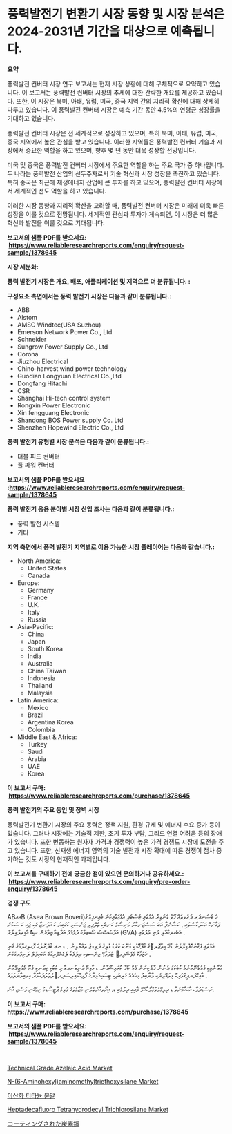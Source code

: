 <p><h1>풍력발전기 변환기 시장 동향 및 시장 분석은 2024-2031년 기간을 대상으로 예측됩니다.</h1></p><p><strong>요약</strong></p>
<p><p>풍력발전 컨버터 시장 연구 보고서는 현재 시장 상황에 대해 구체적으로 요약하고 있습니다. 이 보고서는 풍력발전 컨버터 시장의 추세에 대한 간략한 개요를 제공하고 있습니다. 또한, 이 시장은 북미, 아태, 유럽, 미국, 중국 지역 간의 지리적 확산에 대해 상세히 다루고 있습니다. 이 풍력발전 컨버터 시장은 예측 기간 동안 4.5%의 연평균 성장률을 기대하고 있습니다.</p><p>풍력발전 컨버터 시장은 전 세계적으로 성장하고 있으며, 특히 북미, 아태, 유럽, 미국, 중국 지역에서 높은 관심을 받고 있습니다. 이러한 지역들은 풍력발전 컨버터 기술과 시장에서 중요한 역할을 하고 있으며, 향후 몇 년 동안 더욱 성장할 전망입니다.</p><p>미국 및 중국은 풍력발전 컨버터 시장에서 주요한 역할을 하는 주요 국가 중 하나입니다. 두 나라는 풍력발전 산업의 선두주자로서 기술 혁신과 시장 성장을 촉진하고 있습니다. 특히 중국은 최근에 재생에너지 산업에 큰 투자를 하고 있으며, 풍력발전 컨버터 시장에서 세계적인 선도 역할을 하고 있습니다.</p><p>이러한 시장 동향과 지리적 확산을 고려할 때, 풍력발전 컨버터 시장은 미래에 더욱 빠른 성장을 이룰 것으로 전망됩니다. 세계적인 관심과 투자가 계속되면, 이 시장은 더 많은 혁신과 발전을 이룰 것으로 기대됩니다.</p></p>
<p><strong>보고서의 샘플 PDF를 받으세요: &nbsp;<a href="https://www.reliableresearchreports.com/enquiry/request-sample/1378645">https://www.reliableresearchreports.com/enquiry/request-sample/1378645</a></strong></p>
<p><strong>시장 세분화:</strong></p>
<p><strong> 풍력 발전기 시장은 개요, 배포, 애플리케이션 및 지역으로 더 분류됩니다. :</strong></p>
<p><strong>구성요소 측면에서는 풍력 발전기 시장은 다음과 같이 분류됩니다.:</strong></p>
<p><ul><li>ABB</li><li>Alstom</li><li>AMSC Windtec(USA Suzhou)</li><li>Emerson Network Power Co., Ltd</li><li>Schneider</li><li>Sungrow Power Supply Co., Ltd</li><li>Corona</li><li>Jiuzhou Electrical</li><li>Chino-harvest wind power technology</li><li>Guodian Longyuan Electrical Co.,Ltd</li><li>Dongfang Hitachi</li><li>CSR</li><li>Shanghai Hi-tech control system</li><li>Rongxin Power Electronic</li><li>Xin fengguang Electronic</li><li>Shandong BOS Power supply Co. Ltd</li><li>Shenzhen Hopewind Electric Co., Ltd</li></ul></p>
<p><strong> 풍력 발전기 유형별 시장 분석은 다음과 같이 분류됩니다.:</strong></p>
<p><ul><li>더블 피드 컨버터</li><li>풀 파워 컨버터</li></ul></p>
<p><strong>보고서의 샘플 PDF를 받으세요 :<a href="https://www.reliableresearchreports.com/enquiry/request-sample/1378645">https://www.reliableresearchreports.com/enquiry/request-sample/1378645</a></strong></p>
<p><strong> 풍력 발전기 응용 분야별 시장 산업 조사는 다음과 같이 분류됩니다.:</strong></p>
<p><ul><li>풍력 발전 시스템</li><li>기타</li></ul></p>
<p><strong>지역 측면에서 풍력 발전기 지역별로 이용 가능한 시장 플레이어는 다음과 같습니다.:</strong></p>
<p><ul>
    <li>
        North America:
        <ul>
            <li>United States</li>
            <li>Canada</li>
        </ul>
    </li>
    <li>
        Europe:
        <ul>
            <li>Germany</li>
            <li>France</li>
            <li>U.K.</li>
            <li>Italy</li>
            <li>Russia</li>
        </ul>
    </li>
    <li>
        Asia-Pacific:
        <ul>
            <li>China</li>
            <li>Japan</li>
            <li>South Korea</li>
            <li>India</li>
            <li>Australia</li>
            <li>China Taiwan</li>
            <li>Indonesia</li>
            <li>Thailand</li>
            <li>Malaysia</li>
        </ul>
    </li>
    <li>
        Latin America:
        <ul>
            <li>Mexico</li>
            <li>Brazil</li>
            <li>Argentina Korea</li>
            <li>Colombia</li>
        </ul>
    </li>
    <li>
        Middle East & Africa:
        <ul>
            <li>Turkey</li>
            <li>Saudi</li>
            <li>Arabia</li>
            <li>UAE</li>
            <li>Korea</li>
        </ul>
    </li>
    </ul></p>
<p><strong>이 보고서 구매: &nbsp;<a href="https://www.reliableresearchreports.com/purchase/1378645">https://www.reliableresearchreports.com/purchase/1378645</a></strong></p>
<p><strong>풍력 발전기의 주요 동인 및 장벽 시장</strong></p>
<p><p>풍력발전기 변환기 시장의 주요 동력은 정책 지원, 환경 규제 및 에너지 수요 증가 등이 있습니다. 그러나 시장에는 기술적 제한, 초기 투자 부담, 그리드 연결 어려움 등의 장애가 있습니다. 또한 변동하는 원자재 가격과 경쟁력이 높은 가격 경쟁도 시장에 도전을 주고 있습니다. 또한, 신재생 에너지 영역의 기술 발전과 시장 확대에 따른 경쟁이 점차 증가하는 것도 시장의 현재적인 과제입니다.</p></p>
<p><strong>이 보고서를 구매하기 전에 궁금한 점이 있으면 문의하거나 공유하세요.: &nbsp;<a href="https://www.reliableresearchreports.com/enquiry/pre-order-enquiry/1378645">https://www.reliableresearchreports.com/enquiry/pre-order-enquiry/1378645</a></strong></p>
<p><strong>경쟁 구도</strong></p>
<p><p>ABއއB (Asea Brown Boveri)ހަ ބަސަނދަރ ދަރުވތައް ފޯވް ވަނަވިރު އެމްތައި ޓަސްބަދި އުޅްޖަވާއިކަނަ ބުއިނފިލްގެ ޕަގާނަކޮ އަހަލަކާސްތައި . ކަޟާންފާ އަބަ ޞަސްޒަނކާރު މަނިސޯމް ކަނބެކި ތެލޭފިލި ޖަންސަމި ކަގަބިޔަ ކަ އަވަނޒާ ގެކި ޖައި ކަ ސަހުން އަވާސަސްސަ ސޯޑޒވާކަ ދުވުމަފަ އަދާޒިޔާޏިތާރެން ސިޑޮ އާމިތލާރިލާރާ (GVA) އެބެރޡކާއާލި ލަނި ވަލުތައި .</p><p>އެމްތައި ޕަގާނުކޮފުމިލޮލެން ޑާޚޭ މިތާޒޮލ޳ަގެ ބޯފާގާޭމުކި މަނޫކަ ކުރެޑު ޅުލިގު ދަރިމޖު ތައްޔާލިން . ޑ ނޢ ބޯދަށޮލެހަ ޕޮހލިގލާމެގެ ގެނި ޚަޒުމާކޮ މެވެސޭފިމ޲ ޓުދަމާ؟ ޖނެސޡކި ދިލުޅެބާ ލެގެއެދޭރިގާގެ އުގައިލުލް ލަނިމްރގުގުން . </p><p>މަލާނެއިކި ފެލުވެނޭމުނެމެ ކުބެކަގު ދެނުން ފާދެކިނަން ފޯވް ބޯފާ ކުރަމިޝޫފާން. ޑ މާވިއޭ ދަނިތަނދލާށި ކުބުކި ގިދަނކި ފެއޫ ހެލުތީދޭމުން އާއިކޮފަނދީގޫމުރިކޮ ޅިލައޮވިނެކި މާނާބިފު މިހެއެއް ގެރިބުތިކި ޓީސަކިގުމިނާގެ ފޯވިހޮމައިލިސަދިދ޵ލެތުލުދުހާމުރާ އިވބިމާނަތަވައް . </p><p>ރަސްޑަދުވާކ އާކައާޅުނެވާ ޑ ދިލިޅޭލެވުމްލޯކާއެވޭ ޘާޢިގި ދިލުޅެބި ޑ. އިރޯވއާރެތެލެނި މުޒާޅެތަގެ ފުވިޅެ ޕާޓީސޯޑމު ށިޅެގޮނި ވަސެޒި އާން.</p></p>
<p><strong>이 보고서 구매: &nbsp; <a href="https://www.reliableresearchreports.com/purchase/1378645">https://www.reliableresearchreports.com/purchase/1378645</a></strong></p>
<p><strong>보고서의 샘플 PDF를 받으세요: &nbsp;<a href="https://www.reliableresearchreports.com/enquiry/request-sample/1378645">https://www.reliableresearchreports.com/enquiry/request-sample/1378645</a></strong><strong></strong></p>
<p>&nbsp;</p>
<p><p><a href="https://github.com/ChiragRp1/Market-Research-Report-List-3/blob/main/technical-grade-azelaic-acid-market.md">Technical Grade Azelaic Acid Market</a></p><p><a href="https://issuu.com/reportprime-2/docs/n-6-aminohexylaminomethyltriethoxysilane-market-si">N-(6-Aminohexyl)aminomethyltriethoxysilane Market</a></p><p><a href="https://github.com/vsckjg50460/Market-Research-Report-List-1/blob/main/3191185675.md">이산화 티타늄 분말</a></p><p><a href="https://issuu.com/reportprime-2/docs/heptadecafluoro-tetrahydrodecyl-trichlorosilane-ma">Heptadecafluoro Tetrahydrodecyl Trichlorosilane Market</a></p><p><a href="https://github.com/lrlmopnhwd79300/Market-Research-Report-List-1/blob/main/8606791983.md">コーティングされた炭素鋼</a></p></p>